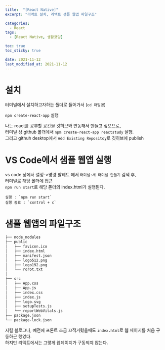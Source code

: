 ```yaml
---
title:  "[React Native]"
excerpt: "리액트 설치, 리액트 샘플 웹앱 파일구조"

categories:
  - React
tags:
  - [React Native, 생활코딩]

toc: true
toc_sticky: true

date: 2021-11-12
last_modified_at: 2021-11-12
---
```



# 설치  
터미널에서 설치하고자하는 폴더로 들어가서 (`cd 파일명`)  

`npm create-react-app` 실행

나는 react를 공부할 공간을 깃허브와 연동해서 맨들고 싶으므로,  
터미널 상 github 폴더에서 `npm create-react-app reactstudy` 실행.  
그리고 githuh desktop에서 `Add Existing Repositoy`로 깃허브에 publish  

# VS Code에서 샘플 웹앱 실행

vs code 상에서 설정->명령 팔레트 에서 `터미널:새 터미널 만들기` 검색 후,  
터미널로 해당 폴더에 접근  
`npm run start`로 해당 폳더의 index.html가 실행된다.

    실행 : `npm run start`
    실행 종료 : `control + c`

# 샘플 웹앱의 파일구조


```bash
├── node_modules
├── public
│   ├── favicon.ico
│   ├── index.html
│   ├── manifest.json
│   ├── logo512.png
│   ├── logo192.png
│   └── rorot.txt
│
├── src
│   ├── App.css
│   ├── App.js
│   ├── index.css
│   ├── index.js
│   ├── logo.svg
│   ├── setupTests.js
│   └── reportWebVitals.js
├── package.json
└── package-lock.json
``` 

지킬 블로그나, 예전에 프론트 조금 끄적거렸을때도 `index.html`로 웹 페이지를 처음 구동하곤 했었다.  
하지만 리액트에서는 그렇게 웹페이지가 구동되지 않는다.  



